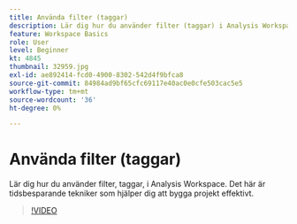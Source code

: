 ```yaml
---
title: Använda filter (taggar)
description: Lär dig hur du använder filter (taggar) i Analysis Workspace
feature: Workspace Basics
role: User
level: Beginner
kt: 4845
thumbnail: 32959.jpg
exl-id: ae892414-fcd0-4900-8302-542d4f9bfca8
source-git-commit: 84984ad9bf65cfc69117e40ac0e0cfe503cac5e5
workflow-type: tm+mt
source-wordcount: '36'
ht-degree: 0%

---
```


# Använda filter (taggar)

Lär dig hur du använder filter, taggar, i Analysis Workspace. Det här är tidsbesparande tekniker som hjälper dig att bygga projekt effektivt.

>[!VIDEO](https://video.tv.adobe.com/v/32959/?quality=12&learn=on)
